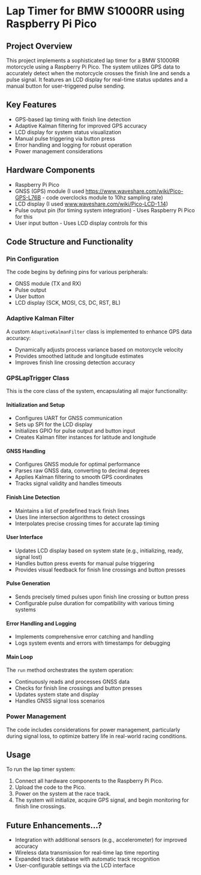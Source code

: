 # Lap Timer for BMW S1000RR using Raspberry Pi Pico

## Project Overview
This project implements a sophisticated lap timer for a BMW S1000RR motorcycle using a Raspberry Pi Pico. The system utilizes GPS data to accurately detect when the motorcycle crosses the finish line and sends a pulse signal. It features an LCD display for real-time status updates and a manual button for user-triggered pulse sending.

## Key Features
- GPS-based lap timing with finish line detection
- Adaptive Kalman filtering for improved GPS accuracy
- LCD display for system status visualization
- Manual pulse triggering via button press
- Error handling and logging for robust operation
- Power management considerations

## Hardware Components
- Raspberry Pi Pico
- GNSS (GPS) module (I used https://www.waveshare.com/wiki/Pico-GPS-L76B - code overclocks module to 10hz sampling rate)
- LCD display (I used www.waveshare.com/wiki/Pico-LCD-1.14)
- Pulse output pin (for timing system integration) - Uses Raspberry Pi Pico for this
- User input button - Uses LCD display controls for this

## Code Structure and Functionality

### Pin Configuration
The code begins by defining pins for various peripherals:
- GNSS module (TX and RX)
- Pulse output
- User button
- LCD display (SCK, MOSI, CS, DC, RST, BL)

### Adaptive Kalman Filter
A custom `AdaptiveKalmanFilter` class is implemented to enhance GPS data accuracy:
- Dynamically adjusts process variance based on motorcycle velocity
- Provides smoothed latitude and longitude estimates
- Improves finish line crossing detection accuracy

### GPSLapTrigger Class
This is the core class of the system, encapsulating all major functionality:

#### Initialization and Setup
- Configures UART for GNSS communication
- Sets up SPI for the LCD display
- Initializes GPIO for pulse output and button input
- Creates Kalman filter instances for latitude and longitude

#### GNSS Handling
- Configures GNSS module for optimal performance
- Parses raw GNSS data, converting to decimal degrees
- Applies Kalman filtering to smooth GPS coordinates
- Tracks signal validity and handles timeouts

#### Finish Line Detection
- Maintains a list of predefined track finish lines
- Uses line intersection algorithms to detect crossings
- Interpolates precise crossing times for accurate lap timing

#### User Interface
- Updates LCD display based on system state (e.g., initializing, ready, signal lost)
- Handles button press events for manual pulse triggering
- Provides visual feedback for finish line crossings and button presses

#### Pulse Generation
- Sends precisely timed pulses upon finish line crossing or button press
- Configurable pulse duration for compatibility with various timing systems

#### Error Handling and Logging
- Implements comprehensive error catching and handling
- Logs system events and errors with timestamps for debugging

#### Main Loop
The `run` method orchestrates the system operation:
- Continuously reads and processes GNSS data
- Checks for finish line crossings and button presses
- Updates system state and display
- Handles GNSS signal loss scenarios

### Power Management
The code includes considerations for power management, particularly during signal loss, to optimize battery life in real-world racing conditions.

## Usage
To run the lap timer system:
1. Connect all hardware components to the Raspberry Pi Pico.
2. Upload the code to the Pico.
3. Power on the system at the race track.
4. The system will initialize, acquire GPS signal, and begin monitoring for finish line crossings.

## Future Enhancements...?
- Integration with additional sensors (e.g., accelerometer) for improved accuracy
- Wireless data transmission for real-time lap time reporting
- Expanded track database with automatic track recognition
- User-configurable settings via the LCD interface
